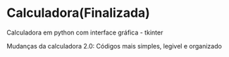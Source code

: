 # Calculadora(Finalizada)
 Calculadora em python com interface gráfica - tkinter

Mudanças da calculadora 2.0:
Códigos mais simples, legivel e organizado
